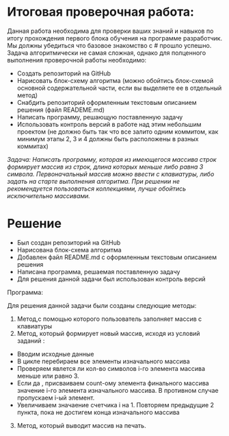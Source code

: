# Итоговая проверочная работа:
Данная работа необходима для проверки ваших знаний и навыков по итогу прохождения первого блока обучения на программе разработчик. Мы должны убедиться что базовое знакомство с # прошло успешно.
Задача алгоритмически не самая сложная, однако для полценного выполнения проверочной работы необходимо:
* Создать репозиторий на GitHub
* Нарисовать блок-схему алгоритма (можно обойтись блок-схемой основной содержательной части, если вы выделяете ее в отдельный метод)
* Снабдить репозиторий оформленным текстовым описанием решения (файл READEME.md)
* Написать программу, решающую поставленную задачу
* Использовать контроль версий в работе над этим небольшим проектом (не должно быть так что все залито одним коммитом, как минимум этапы 2, 3 и 4 должны быть расположены в разных коммитах)

*Задача: Написать программу, которая из имеющегося массива строк формирует массив из строк, длина которых меньше либо равна 3 символа. Первоначальный массив можно ввести с клавиатуры, либо задать на старте выполнения алгоритма. При решении не рекомендуется пользоваться коллекциями, лучше обойтись исключительно массивами.*

# Решение
* Был создан репозиторий на GitHub
* Нарисована блок-схема алгоритма
* Добавлен файл README.md с оформленным текстовым описанием решения
* Написана программа, решаемая поставленную задачу
* Для решения данной задачи был использован контроль версий

Программа:

Для решения данной задачи были созданы следующие методы:
1. Метод,с помощью которого пользователь заполняет массив с клавиатуры
2. Метод, который формирует новый массив, исходя из условий заданий :
* Вводим исходные данные 
* В цикле перебираем все элементы изначального массива
* Проверяем явлется ли кол-во символов i-го элемента массива меньше или равно 3.
* Если да , присваиваем count-ому элемента финального массива значение i-го элемента изначального массива. В противном случае пропускаем i-ый элемент.
* Увеличиваем значаение счетчика i на 1. Повторяем предыдущие 2 пункта, пока не достигем конца изначального массива
3. Метод, который выводит массив на печать.


